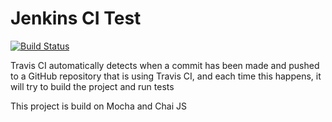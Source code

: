# Jenkins CI Test

[![Build Status](https://travis-ci.org/ganny26/substack.svg?branch=master)](https://travis-ci.org/ganny26/substack)

 Travis CI automatically detects when a commit has been made and pushed to a GitHub repository that is using Travis CI, and each time this happens, it will try to build the project and run tests

 This project is build on Mocha and Chai JS
